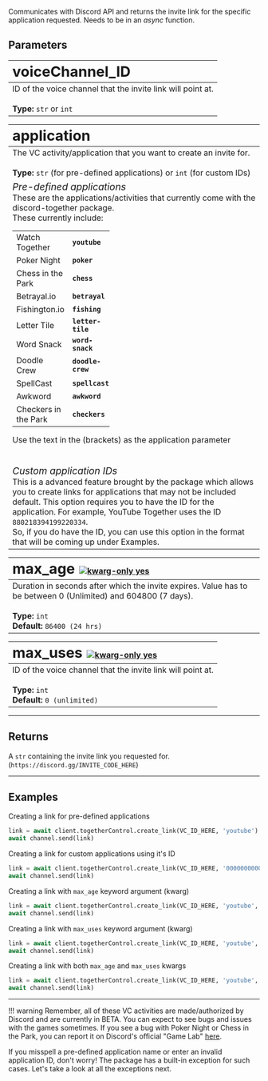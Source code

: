 Communicates with Discord API and returns the invite link for the specific application requested. Needs to be in an *async* function.

## Parameters

|<span style="font-size: 1.8em">**voiceChannel_ID**</span>|
| :---------------------------- |
|ID of the voice channel that the invite link will point at.<br><br>**Type:** `str` or `int`|

|<span style="font-size: 1.8em">**application**</span>|
| :---------------------------- |
|The VC activity/application that you want to create an invite for.<br><br>**Type:** `str` (for pre-defined applications) or `int` (for custom IDs)|
|<span style="font-size: 1.2em">_Pre-defined applications_</span><br>These are the applications/activities that currently come with the discord-together package.<br>These currently include:<table style="width:40%"><tbody><tr><td>Watch Together</td><td>**`youtube`**</td></tr><tr><td>Poker Night</td><td>**`poker`</td>**</tr><tr><td>Chess in the Park</td><td>**`chess`**</td></tr><tr><td>Betrayal.io</td><td>**`betrayal`**</td></tr><tr><td>Fishington.io</td><td>**`fishing`**</td></tr><tr><td>Letter Tile</td><td>**`letter-tile`**</td></tr><tr><td>Word Snack</td><td>**`word-snack`**</td></tr><tr><td>Doodle Crew</td><td>**`doodle-crew`**</td></tr><tr><td>SpellCast</td><td>**`spellcast`**</td></tr><tr><td>Awkword</td><td>**`awkword`**</td></tr><tr><td>Checkers in the Park</td><td>**`checkers`**</td></tr></tbody></table>Use the text in the (brackets) as the application parameter<br><br><br><span style="font-size: 1.2em">_Custom application IDs_</span><br>This is a advanced feature brought by the package which allows you to create links for applications that may not be included default. This option requires you to have the ID for the application. For example, YouTube Together uses the ID `880218394199220334`.<br>So, if you do have the ID, you can use this option in the format that will be coming up under Examples.|

|<span style="font-size: 1.8em">**max_age**</span>&zwnj; &zwnj; <a href="#"><img src="https://img.shields.io/badge/kwarg%20only-%E2%9C%94-success?style=flat-square" alt="kwarg-only yes"></a>|
| :---------------------------- |
|Duration in seconds after which the invite expires. Value has to be between 0 (Unlimited) and 604800 (7 days).<br><br>**Type:** `int`<br>**Default:** `86400 (24 hrs)`|

|<span style="font-size: 1.8em">**max_uses**</span>&zwnj; &zwnj; <a href="#"><img src="https://img.shields.io/badge/kwarg%20only-%E2%9C%94-success?style=flat-square" alt="kwarg-only yes"></a>|
| :---------------------------- |
|ID of the voice channel that the invite link will point at.<br><br>**Type:** `int`<br>**Default:** `0 (unlimited)`|

<hr>

## Returns
A `str` containing the invite link you requested for. (`https://discord.gg/INVITE_CODE_HERE`)

<hr>

## Examples
Creating a link for pre-defined applications
``` python
link = await client.togetherControl.create_link(VC_ID_HERE, 'youtube')
await channel.send(link)
```
Creating a link for custom applications using it's ID
``` python
link = await client.togetherControl.create_link(VC_ID_HERE, '000000000000000000')
await channel.send(link)
```

Creating a link with `max_age` keyword argument (kwarg)
``` python
link = await client.togetherControl.create_link(VC_ID_HERE, 'youtube', max_age = 3600)
await channel.send(link)
```

Creating a link with `max_uses` keyword argument (kwarg)
``` python
link = await client.togetherControl.create_link(VC_ID_HERE, 'youtube', max_uses = 5)
await channel.send(link)
```

Creating a link with both `max_age` and `max_uses` kwargs
``` python
link = await client.togetherControl.create_link(VC_ID_HERE, 'youtube', max_age = 3600, max_uses = 5)
await channel.send(link)
```

<hr>

!!! warning
    Remember, all of these VC activities are made/authorized by Discord and are currently in BETA. You can expect to see bugs and issues with the games sometimes. 
    If you see a bug with Poker Night or Chess in the Park, you can report it on Discord's official "Game Lab" [here](https://discord.gg/JkuGUXWVmV).

If you misspell a pre-defined application name or enter an invalid application ID, don't worry! The package has a built-in exception for such cases. Let's take a look at all the exceptions next.